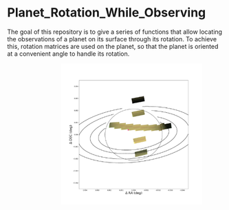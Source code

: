 # Planet_Rotation_While_Observing


The goal of this repository is to give a series of functions that allow locating the observations of a planet on its surface through its rotation. 
To achieve this, rotation matrices are used on the planet, so that the planet is oriented at a convenient angle to handle its rotation.

<img
  src="SaturnoColoreado.PNG"
  alt="Alt text"
  title="reconstruction of Saturn considering the rotation from several observations"
  style="display: block;
  margin-left: 25%;
  margin-right: 25%;
  width: 65%;
  text-align: center;"></center>
